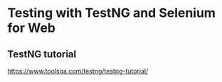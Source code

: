 # Testing with TestNG and Selenium for Web

## TestNG tutorial
https://www.toolsqa.com/testng/testng-tutorial/

